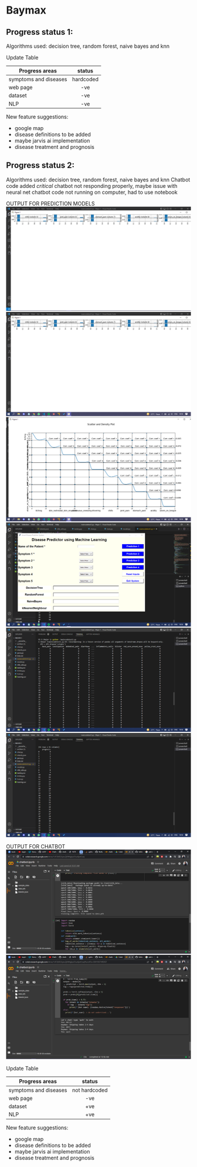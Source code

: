 # Baymax
## Progress status 1: 
 Algorithms used: decision tree, random forest, naive bayes and knn 

 Update Table
 
 | Progress areas |  status  |
 |----------|:--------------:|
 | symptoms and diseases|hardcoded| 
 | web page |    -ve |  
 | dataset | -ve |
 | NLP | -ve |

New feature suggestions:
- google map 
- disease definitions to be added
- maybe jarvis ai implementation
- disease treatment and prognosis


## Progress status 2: 
 Algorithms used: decision tree, random forest, naive bayes and knn 
 Chatbot code added
 *critical* chatbot not responding properly, maybe issue with neural net
 chatbot code not running on computer, had to use notebook

 OUTPUT FOR PREDICTION MODELS
 ![alt text](https://github.com/schmithvillers/baymax-test1/blob/main/output_pics/Screenshot%20(63).png)
 ![alt text](https://github.com/schmithvillers/baymax-test1/blob/main/output_pics/Screenshot%20(64).png)
 ![alt text](https://github.com/schmithvillers/baymax-test1/blob/main/output_pics/Screenshot%20(65).png)
 ![alt text](https://github.com/schmithvillers/baymax-test1/blob/main/output_pics/Screenshot%20(66).png)
 ![alt text](https://github.com/schmithvillers/baymax-test1/blob/main/output_pics/Screenshot%20(67).png)
 ![alt text](https://github.com/schmithvillers/baymax-test1/blob/main/output_pics/Screenshot%20(68).png)
 
 
 OUTPUT FOR CHATBOT 
 ![alt text](https://github.com/schmithvillers/baymax-test1/blob/main/output_pics/Screenshot%20(61).png)
 ![alt text](https://github.com/schmithvillers/baymax-test1/blob/main/output_pics/Screenshot%20(62).png)
 
 
 Update Table
 
 | Progress areas |  status  |
 |----------|:--------------:|
 | symptoms and diseases|not hardcoded| 
 | web page |    -ve |  
 | dataset | +ve |
 | NLP | +ve |

New feature suggestions:
- google map 
- disease definitions to be added
- maybe jarvis ai implementation
- disease treatment and prognosis
